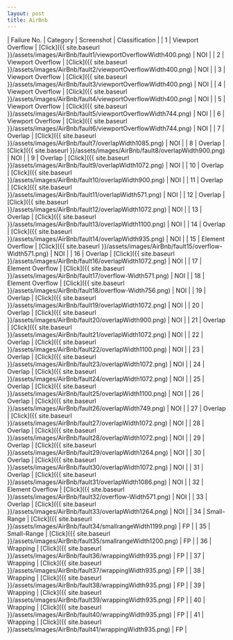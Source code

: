 ```yaml
---
layout: post
title: AirBnb
---
```

| Failure No. | Category | Screenshot | Classification |
| 1 | Viewport Overflow | [Click]({{ site.baseurl }}/assets/images/AirBnb/fault1/viewportOverflowWidth400.png) | NOI |
| 2 | Viewport Overflow | [Click]({{ site.baseurl }}/assets/images/AirBnb/fault2/viewportOverflowWidth400.png) | NOI |
| 3 | Viewport Overflow | [Click]({{ site.baseurl }}/assets/images/AirBnb/fault3/viewportOverflowWidth400.png) | NOI |
| 4 | Viewport Overflow | [Click]({{ site.baseurl }}/assets/images/AirBnb/fault4/viewportOverflowWidth400.png) | NOI |
| 5 | Viewport Overflow | [Click]({{ site.baseurl }}/assets/images/AirBnb/fault5/viewportOverflowWidth744.png) | NOI |
| 6 | Viewport Overflow | [Click]({{ site.baseurl }}/assets/images/AirBnb/fault6/viewportOverflowWidth744.png) | NOI |
| 7 | Overlap | [Click]({{ site.baseurl }}/assets/images/AirBnb/fault7/overlapWidth1085.png) | NOI |
| 8 | Overlap | [Click]({{ site.baseurl }}/assets/images/AirBnb/fault8/overlapWidth900.png) | NOI |
| 9 | Overlap | [Click]({{ site.baseurl }}/assets/images/AirBnb/fault9/overlapWidth1072.png) | NOI |
| 10 | Overlap | [Click]({{ site.baseurl }}/assets/images/AirBnb/fault10/overlapWidth900.png) | NOI |
| 11 | Overlap | [Click]({{ site.baseurl }}/assets/images/AirBnb/fault11/overlapWidth571.png) | NOI |
| 12 | Overlap | [Click]({{ site.baseurl }}/assets/images/AirBnb/fault12/overlapWidth1072.png) | NOI |
| 13 | Overlap | [Click]({{ site.baseurl }}/assets/images/AirBnb/fault13/overlapWidth1100.png) | NOI |
| 14 | Overlap | [Click]({{ site.baseurl }}/assets/images/AirBnb/fault14/overlapWidth935.png) | NOI |
| 15 | Element Overflow | [Click]({{ site.baseurl }}/assets/images/AirBnb/fault15/overflow-Width571.png) | NOI |
| 16 | Overlap | [Click]({{ site.baseurl }}/assets/images/AirBnb/fault16/overlapWidth1072.png) | NOI |
| 17 | Element Overflow | [Click]({{ site.baseurl }}/assets/images/AirBnb/fault17/overflow-Width571.png) | NOI |
| 18 | Element Overflow | [Click]({{ site.baseurl }}/assets/images/AirBnb/fault18/overflow-Width756.png) | NOI |
| 19 | Overlap | [Click]({{ site.baseurl }}/assets/images/AirBnb/fault19/overlapWidth1072.png) | NOI |
| 20 | Overlap | [Click]({{ site.baseurl }}/assets/images/AirBnb/fault20/overlapWidth900.png) | NOI |
| 21 | Overlap | [Click]({{ site.baseurl }}/assets/images/AirBnb/fault21/overlapWidth1072.png) | NOI |
| 22 | Overlap | [Click]({{ site.baseurl }}/assets/images/AirBnb/fault22/overlapWidth1100.png) | NOI |
| 23 | Overlap | [Click]({{ site.baseurl }}/assets/images/AirBnb/fault23/overlapWidth1072.png) | NOI |
| 24 | Overlap | [Click]({{ site.baseurl }}/assets/images/AirBnb/fault24/overlapWidth1072.png) | NOI |
| 25 | Overlap | [Click]({{ site.baseurl }}/assets/images/AirBnb/fault25/overlapWidth1100.png) | NOI |
| 26 | Overlap | [Click]({{ site.baseurl }}/assets/images/AirBnb/fault26/overlapWidth749.png) | NOI |
| 27 | Overlap | [Click]({{ site.baseurl }}/assets/images/AirBnb/fault27/overlapWidth1072.png) | NOI |
| 28 | Overlap | [Click]({{ site.baseurl }}/assets/images/AirBnb/fault28/overlapWidth1072.png) | NOI |
| 29 | Overlap | [Click]({{ site.baseurl }}/assets/images/AirBnb/fault29/overlapWidth1264.png) | NOI |
| 30 | Overlap | [Click]({{ site.baseurl }}/assets/images/AirBnb/fault30/overlapWidth1072.png) | NOI |
| 31 | Overlap | [Click]({{ site.baseurl }}/assets/images/AirBnb/fault31/overlapWidth1086.png) | NOI |
| 32 | Element Overflow | [Click]({{ site.baseurl }}/assets/images/AirBnb/fault32/overflow-Width571.png) | NOI |
| 33 | Overlap | [Click]({{ site.baseurl }}/assets/images/AirBnb/fault33/overlapWidth1264.png) | NOI |
| 34 | Small-Range | [Click]({{ site.baseurl }}/assets/images/AirBnb/fault34/smallrangeWidth1199.png) | FP |
| 35 | Small-Range | [Click]({{ site.baseurl }}/assets/images/AirBnb/fault35/smallrangeWidth1200.png) | FP |
| 36 | Wrapping | [Click]({{ site.baseurl }}/assets/images/AirBnb/fault36/wrappingWidth935.png) | FP |
| 37 | Wrapping | [Click]({{ site.baseurl }}/assets/images/AirBnb/fault37/wrappingWidth935.png) | FP |
| 38 | Wrapping | [Click]({{ site.baseurl }}/assets/images/AirBnb/fault38/wrappingWidth935.png) | FP |
| 39 | Wrapping | [Click]({{ site.baseurl }}/assets/images/AirBnb/fault39/wrappingWidth935.png) | FP |
| 40 | Wrapping | [Click]({{ site.baseurl }}/assets/images/AirBnb/fault40/wrappingWidth935.png) | FP |
| 41 | Wrapping | [Click]({{ site.baseurl }}/assets/images/AirBnb/fault41/wrappingWidth935.png) | FP |
